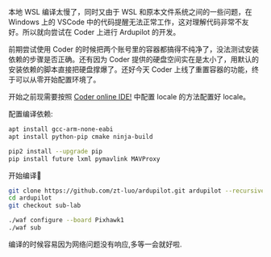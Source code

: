 本地 WSL 编译太慢了，同时又由于 WSL 和原本文件系统之间的一些问题，在 Windows 上的 VSCode 中的代码提醒无法正常工作，这对理解代码非常不友好。所以就向尝试在 Coder 上进行 Ardupilot 的开发。  
<!--more-->
前期尝试使用 Coder 的时候把两个账号里的容器都搞得不纯净了，没法测试安装依赖的步骤是否正确。还有因为 Coder 提供的硬盘空间实在是太小了，用默认的安装依赖的脚本直接把硬盘撑爆了。还好今天 Coder 上线了重置容器的功能，终于可以从零开始配置环境了。  

开始之前现需要按照 [Coder online IDE!](/post/coder/) 中配置 locale 的方法配置好 locale。

配置编译依赖:
``` bash
apt install gcc-arm-none-eabi
apt install python-pip cmake ninja-build

pip2 install --upgrade pip
pip install future lxml pymavlink MAVProxy
```

开始编译:tada:  
``` bash
git clone https://github.com/zt-luo/ardupilot.git ardupilot --recursive
cd ardupilot
git checkout sub-lab

./waf configure --board Pixhawk1
./waf sub
```
编译的时候容易因为网络问题没有响应,多等一会就好啦.  



